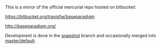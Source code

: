 This is a mirror of the official mercurial repo hosted on bitbucket:

https://bitbucket.org/travisfw/baseparadigm

http://baseparadigm.org/

Development is done in the [snapshot](https://bitbucket.org/travisfw/baseparadigm/changesets/tip/branch%28%22snapshot%22%29) branch and occasionally merged into [master/default](https://bitbucket.org/travisfw/baseparadigm/changesets/tip/branch%28%22default%22%29).
